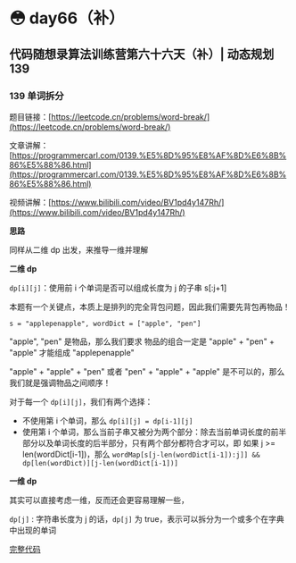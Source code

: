 # 😳 day66（补）

## 代码随想录算法训练营第六十六天（补）| 动态规划 139

### 139 单词拆分

题目链接：[https://leetcode.cn/problems/word-break/](https://leetcode.cn/problems/word-break/)

文章讲解：[https://programmercarl.com/0139.%E5%8D%95%E8%AF%8D%E6%8B%86%E5%88%86.html](https://programmercarl.com/0139.%E5%8D%95%E8%AF%8D%E6%8B%86%E5%88%86.html)

视频讲解：[https://www.bilibili.com/video/BV1pd4y147Rh/](https://www.bilibili.com/video/BV1pd4y147Rh/)

**思路**

同样从二维 dp 出发，来推导一维并理解

**二维 dp**

`dp[i][j]`：使用前 i 个单词是否可以组成长度为 j 的子串 s\[:j+1]

本题有一个关键点，本质上是排列的完全背包问题，因此我们需要先背包再物品！

`s = "applepenapple", wordDict = ["apple", "pen"]`

"apple", "pen" 是物品，那么我们要求 物品的组合一定是 "apple" + "pen" + "apple" 才能组成 "applepenapple"

"apple" + "apple" + "pen" 或者 "pen" + "apple" + "apple" 是不可以的，那么我们就是强调物品之间顺序！

对于每一个 `dp[i][j]`，我们有两个选择：

* 不使用第 i 个单词，那么 `dp[i][j] = dp[i-1][j]`
* 使用第 i 个单词，那么当前子串又被分为两个部分：除去当前单词长度的前半部分以及单词长度的后半部分，只有两个部分都符合才可以，即 如果 j >= len(wordDict\[i-1])，那么 `wordMap[s[j-len(wordDict[i-1]):j]] && dp[len(wordDict)][j-len(wordDict[i-1])]`

**一维 dp**

其实可以直接考虑一维，反而还会更容易理解一些，

`dp[j]` : 字符串长度为 j 的话，`dp[j]` 为 true，表示可以拆分为一个或多个在字典中出现的单词

[完整代码](https://github.com/hd2yao/leetcode/tree/master/training/day66-1/0139\_word\_break.go)
